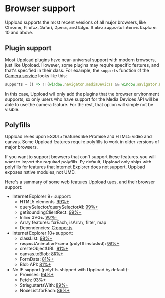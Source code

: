 # Browser support

Uppload supports the most recent versions of all major browsers, like Chrome, Firefox, Safari, Opera, and Edge. It also supports Internet Explorer 10 and above.

## Plugin support

Most Uppload plugins have near-universal support with modern browsers, just like Uppload. However, some plugins may require specific features, and that's specified in their class. For example, the `supports` function of the [Camera service](/services/camera) looks like this:

```ts
supports = () => !!(window.navigator.mediaDevices && window.navigator.mediaDevices.enumerateDevices);
```

In this case, Uppload will only add the plugins that the browser environment supports, so only users who have support for the Media Devices API will be able to use the camera feature. For the rest, that option will simply not be visible.

## Polyfills

Uppload relies upon ES2015 features like Promise and HTML5 video and canvas. Some Uppload features require polyfills to work in older versions of major browsers.

If you want to support browsers that don't support these features, you will want to import the required polyfills. By default, Uppload only ships with polyfills for features that Internet Explorer does not support. Uppload exposes native modules, not UMD.

Here's a summary of some web features Uppload uses, and their browser support:

- Internet Explorer 9+ support:
  - HTML5 elements: [99%+](https://caniuse.com/#feat=html5semantic)
  - querySelector/querySelectorAll: [99%+](https://caniuse.com/#feat=queryselector)
  - getBoundingClientRect: [99%+](https://caniuse.com/#feat=getboundingclientrect)
  - Inline SVGs: [98%+](https://caniuse.com/#feat=svg-html5)
  - Array features: forEach, isArray, filter, map
  - Dependencies: [Cropper.js](https://github.com/fengyuanchen/cropperjs)
- Internet Explorer 10+ support:
  - classList: [98%+](https://caniuse.com/#feat=classlist)
  - requestAnimationFrame (polyfill included): [96%+](https://caniuse.com/#feat=requestanimationframe)
  - createObjectURL: [91%+](https://caniuse.com/#feat=mdn-api_url_createobjecturl)
  - canvas.toBlob: [88%+](https://caniuse.com/#feat=mdn-api_htmlcanvaselement_toblob)
  - FormData: [81%+](https://caniuse.com/#feat=mdn-api_formdata)
  - Blob API: [81%+](https://caniuse.com/#feat=mdn-api_blob)
- No IE support (polyfills shipped with Uppload by default):
  - Promises: [94%+](https://caniuse.com/#feat=promises)
  - Fetch: [93%+](https://caniuse.com/#feat=fetch)
  - String.startsWith: [89%+](https://caniuse.com/#feat=mdn-javascript_builtins_string_startswith)
  - NodeList.forEach: [89%+](https://caniuse.com/#feat=mdn-api_nodelist_foreach)
